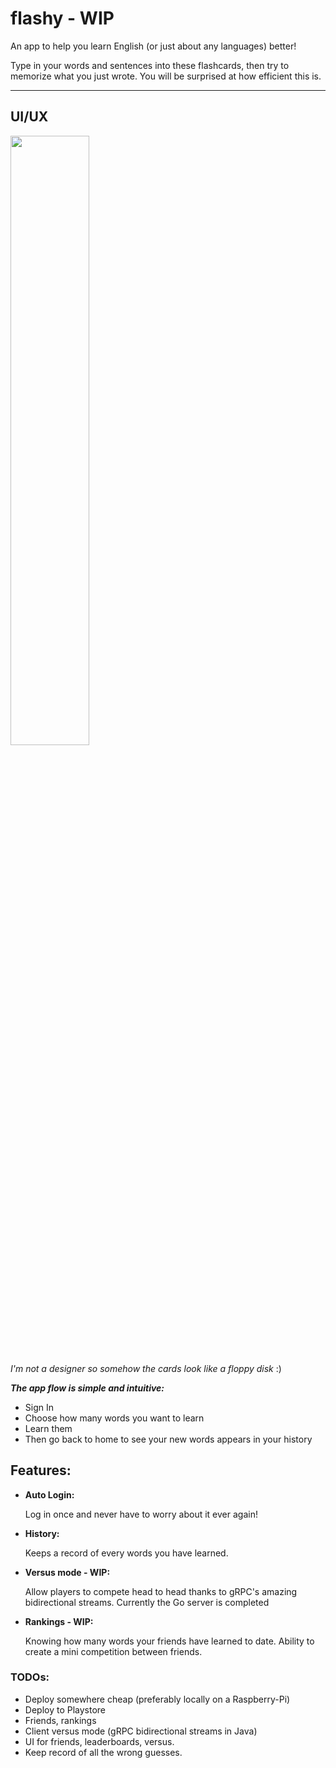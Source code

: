 # flashy - WIP

An app to help you learn English (or just about any languages) better!

Type in your words and sentences into these flashcards, then try to memorize what you just wrote. You will be surprised at how efficient this is.

---

## UI/UX

<img src="flow.gif" width="50%" height="50%"/>

_*I'm not a designer so somehow the cards look like a floppy disk*_ :)

**_The app flow is simple and intuitive:_**

- Sign In
- Choose how many words you want to learn
- Learn them
- Then go back to home to see your new words appears in your history

## Features:

- **Auto Login:**

  Log in once and never have to worry about it ever again!

- **History:**

  Keeps a record of every words you have learned.

- **Versus mode - WIP:**

  Allow players to compete head to head thanks to gRPC's amazing bidirectional streams. Currently the Go server is completed

- **Rankings - WIP:**

  Knowing how many words your friends have learned to date. Ability to create a mini competition between friends.

### TODOs:

- Deploy somewhere cheap (preferably locally on a Raspberry-Pi)
- Deploy to Playstore
- Friends, rankings
- Client versus mode (gRPC bidirectional streams in Java)
- UI for friends, leaderboards, versus.
- Keep record of all the wrong guesses.
